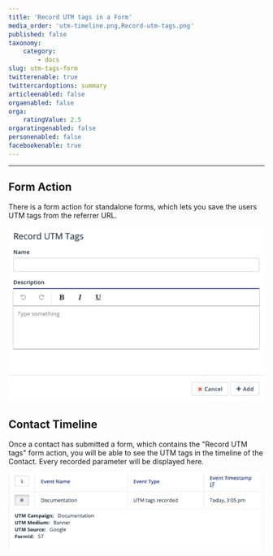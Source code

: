 ```yaml
---
title: 'Record UTM tags in a Form'
media_order: 'utm-timeline.png,Record-utm-tags.png'
published: false
taxonomy:
    category:
        - docs
slug: utm-tags-form
twitterenable: true
twittercardoptions: summary
articleenabled: false
orgaenabled: false
orga:
    ratingValue: 2.5
orgaratingenabled: false
personenabled: false
facebookenable: true
---
```


---------------------

## Form Action

There is a form action for standalone forms, which lets you save the users UTM tags from the referrer URL.

![](Record-utm-tags.png)

## Contact Timeline

Once a contact has submitted a form, which contains the "Record UTM tags" form action, you will be able to see the UTM tags in the timeline of the Contact. Every recorded parameter will be displayed here.

![](utm-timeline.png)